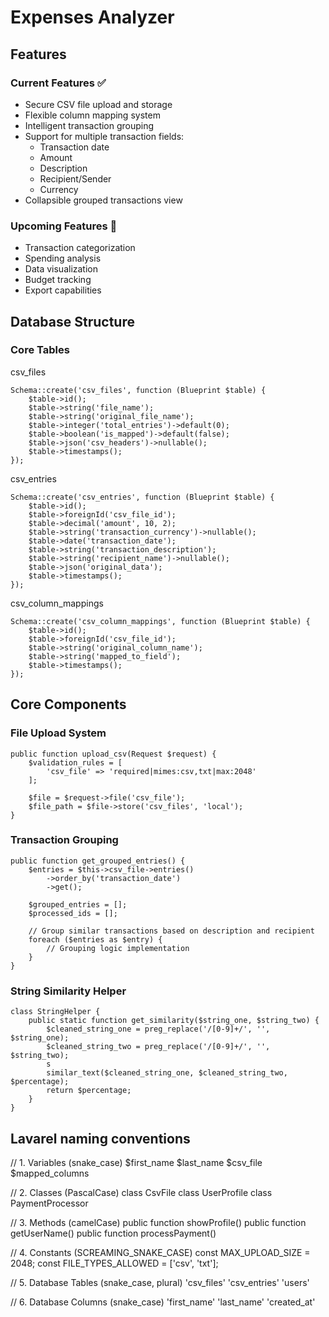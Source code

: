 # Expenses Analyzer

## Features

### Current Features ✅
- Secure CSV file upload and storage
- Flexible column mapping system
- Intelligent transaction grouping
- Support for multiple transaction fields:
  - Transaction date
  - Amount
  - Description
  - Recipient/Sender
  - Currency
- Collapsible grouped transactions view

### Upcoming Features 🚀
- Transaction categorization
- Spending analysis
- Data visualization
- Budget tracking
- Export capabilities


## Database Structure

### Core Tables

csv_files

```
Schema::create('csv_files', function (Blueprint $table) {
    $table->id();
    $table->string('file_name');
    $table->string('original_file_name');
    $table->integer('total_entries')->default(0);
    $table->boolean('is_mapped')->default(false);
    $table->json('csv_headers')->nullable();
    $table->timestamps();
});
```

csv_entries

```
Schema::create('csv_entries', function (Blueprint $table) {
    $table->id();
    $table->foreignId('csv_file_id');
    $table->decimal('amount', 10, 2);
    $table->string('transaction_currency')->nullable();
    $table->date('transaction_date');
    $table->string('transaction_description');
    $table->string('recipient_name')->nullable();
    $table->json('original_data');
    $table->timestamps();
});
```

csv_column_mappings

```
Schema::create('csv_column_mappings', function (Blueprint $table) {
    $table->id();
    $table->foreignId('csv_file_id');
    $table->string('original_column_name');
    $table->string('mapped_to_field');
    $table->timestamps();
});
```

## Core Components

### File Upload System

```
public function upload_csv(Request $request) {
    $validation_rules = [
        'csv_file' => 'required|mimes:csv,txt|max:2048'
    ];
    
    $file = $request->file('csv_file');
    $file_path = $file->store('csv_files', 'local');
}
```

### Transaction Grouping

```
public function get_grouped_entries() {
    $entries = $this->csv_file->entries()
        ->order_by('transaction_date')
        ->get();

    $grouped_entries = [];
    $processed_ids = [];
    
    // Group similar transactions based on description and recipient
    foreach ($entries as $entry) {
        // Grouping logic implementation
    }
}
```

### String Similarity Helper

```
class StringHelper {
    public static function get_similarity($string_one, $string_two) {
        $cleaned_string_one = preg_replace('/[0-9]+/', '', $string_one);
        $cleaned_string_two = preg_replace('/[0-9]+/', '', $string_two);
        s
        similar_text($cleaned_string_one, $cleaned_string_two, $percentage);
        return $percentage;
    }
}
```


## Lavarel naming conventions

// 1. Variables (snake_case)
$first_name
$last_name
$csv_file
$mapped_columns

// 2. Classes (PascalCase)
class CsvFile
class UserProfile
class PaymentProcessor

// 3. Methods (camelCase)
public function showProfile()
public function getUserName()
public function processPayment()

// 4. Constants (SCREAMING_SNAKE_CASE)
const MAX_UPLOAD_SIZE = 2048;
const FILE_TYPES_ALLOWED = ['csv', 'txt'];

// 5. Database Tables (snake_case, plural)
'csv_files'
'csv_entries'
'users'

// 6. Database Columns (snake_case)
'first_name'
'last_name'
'created_at'
